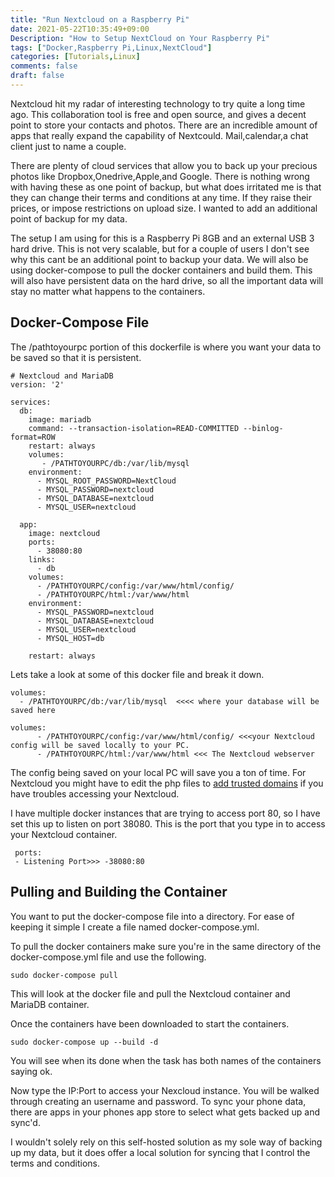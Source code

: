 ```yaml
---
title: "Run Nextcloud on a Raspberry Pi"
date: 2021-05-22T10:35:49+09:00
Description: "How to Setup NextCloud on Your Raspberry Pi"
tags: ["Docker,Raspberry Pi,Linux,NextCloud"]
categories: [Tutorials,Linux]
comments: false
draft: false
---
```

Nextcloud hit my radar of interesting technology to try quite a long time ago. This collaboration tool is free and open source, and gives a decent point to store your contacts and photos. There are an incredible amount of apps that really expand the capability of Nextcould. Mail,calendar,a chat client just to name a couple.

There are plenty of cloud services that allow you to back up your precious photos like Dropbox,Onedrive,Apple,and Google. There is nothing wrong with having these as one point of backup, but what does irritated me is that they can change their terms and conditions at any time. If they raise their prices, or impose restrictions on upload size. I wanted to add an additional point of backup for my data.

The setup I am using for this is a Raspberry Pi 8GB and an external USB 3 hard drive. This is not very scalable, but for a couple of users I don't see why this cant be an additional point to backup your data. We will also be using docker-compose to pull the docker containers and build them. This will also have persistent data on the hard drive, so all the important data will stay no matter what happens to the containers.

## Docker-Compose File
The /pathtoyourpc portion of this dockerfile is where you want your data to be saved so that it is persistent. 
```
# Nextcloud and MariaDB
version: '2'

services:
  db:
    image: mariadb
    command: --transaction-isolation=READ-COMMITTED --binlog-format=ROW
    restart: always
    volumes:
       - /PATHTOYOURPC/db:/var/lib/mysql
    environment:
      - MYSQL_ROOT_PASSWORD=NextCloud
      - MYSQL_PASSWORD=nextcloud
      - MYSQL_DATABASE=nextcloud
      - MYSQL_USER=nextcloud

  app:
    image: nextcloud
    ports:
      - 38080:80
    links:
      - db
    volumes:
      - /PATHTOYOURPC/config:/var/www/html/config/
      - /PATHTOYOURPC/html:/var/www/html
    environment:
      - MYSQL_PASSWORD=nextcloud
      - MYSQL_DATABASE=nextcloud
      - MYSQL_USER=nextcloud
      - MYSQL_HOST=db

    restart: always
```
Lets take a look at some of this docker file and break it down.
```
volumes:
  - /PATHTOYOURPC/db:/var/lib/mysql  <<<< where your database will be saved here
```
```
volumes:
      - /PATHTOYOURPC/config:/var/www/html/config/ <<<your Nextcloud config will be saved locally to your PC. 
      - /PATHTOYOURPC/html:/var/www/html <<< The Nextcloud webserver 
```
The config being saved on your local PC will save you a ton of time. For Nextcloud you might have to edit the php files to [add trusted domains](https://help.nextcloud.com/t/howto-add-a-new-trusted-domain/26) if you have troubles accessing your Nextcloud. 

I have multiple docker instances that are trying to access port 80, so I have set this up to listen on port 38080. This is the port that you type in to access your Nextcloud container.
```
 ports:
 - Listening Port>>> -38080:80
```

## Pulling and Building the Container
You want to put the docker-compose file into a directory. For ease of keeping it simple I create a file named docker-compose.yml. 

To pull the docker containers make sure you're in the same directory of the docker-compose.yml file and use the following.
```
sudo docker-compose pull
```
This will look at the docker file and pull the Nextcloud container and MariaDB container.

Once the containers have been downloaded to start the containers.
```
sudo docker-compose up --build -d
```
You will see when its done when the task has both names of the containers saying ok. 

Now type the IP:Port to access your Nexcloud instance. You will be walked through creating an username and password. To sync your phone data, there are apps in your phones app store to select what gets backed up and sync'd.

I wouldn't solely rely on this self-hosted solution as my sole way of backing up my data, but it does offer a local solution for syncing that I control the terms and conditions.